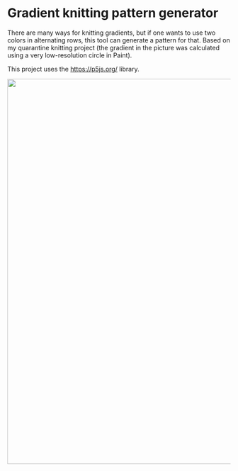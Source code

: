 # Gradient knitting pattern generator

There are many ways for knitting gradients, but if one wants to use two colors in alternating rows, this tool can generate a pattern for that. Based on my quarantine knitting project (the gradient in the picture was calculated using a very low-resolution circle in Paint).

This project uses the https://p5js.org/ library.

 <img src="https://github.com/zsofi-gagyi/zsofi-gagyi.github.io/blob/main/knit.png" width="870px"></img> 
